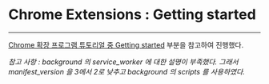 # Chrome Extensions : Getting started
----------
[Chrome 확장 프로그램 튜토리얼 중 Getting started](https://developer.chrome.com/docs/extensions/mv2/getstarted/) 부분을 참고하여 진행했다.

*참고 사항 : background 의 service_worker 에 대한 설명이 부족했다. 그래서 manifest_version 을 3에서 2로 낮추고 background 의 scripts 를 사용하였다.*